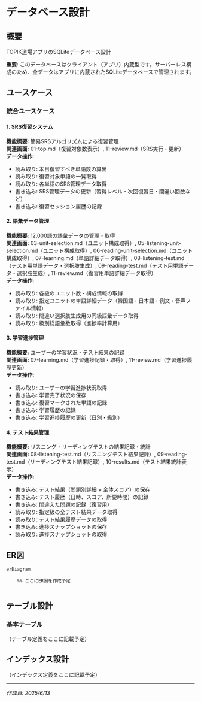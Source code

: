 # データベース設計

## 概要
TOPIK道場アプリのSQLiteデータベース設計

**重要**: このデータベースはクライアント（アプリ）内蔵型です。サーバーレス構成のため、全データはアプリに内蔵されたSQLiteデータベースで管理されます。

## ユースケース

### 統合ユースケース

#### 1. SRS復習システム
**機能概要:** 簡易SRSアルゴリズムによる復習管理  
**関連画面:** 01-top.md（復習対象数表示）, 11-review.md（SRS実行・更新）  
**データ操作:**
- 読み取り: 本日復習すべき単語数の算出
- 読み取り: 復習対象単語の一覧取得
- 読み取り: 各単語のSRS管理データ取得
- 書き込み: SRS管理データの更新（習得レベル・次回復習日・間違い回数など）
- 書き込み: 復習セッション履歴の記録

#### 2. 語彙データ管理
**機能概要:** 12,000語の語彙データの管理・取得  
**関連画面:** 03-unit-selection.md（ユニット構成取得）, 05-listening-unit-selection.md（ユニット構成取得）, 06-reading-unit-selection.md（ユニット構成取得）, 07-learning.md（単語詳細データ取得）, 08-listening-test.md（テスト用単語データ・選択肢生成）, 09-reading-test.md（テスト用単語データ・選択肢生成）, 11-review.md（復習用単語詳細データ取得）  
**データ操作:**
- 読み取り: 各級のユニット数・構成情報の取得
- 読み取り: 指定ユニットの単語詳細データ（韓国語・日本語・例文・音声ファイル情報）
- 読み取り: 間違い選択肢生成用の同級語彙データ取得
- 読み取り: 級別総語彙数取得（進捗率計算用）

#### 3. 学習進捗管理
**機能概要:** ユーザーの学習状況・テスト結果の記録  
**関連画面:** 07-learning.md（学習進捗記録・取得）, 11-review.md（学習進捗履歴更新）  
**データ操作:**
- 読み取り: ユーザーの学習進捗状況取得
- 書き込み: 学習完了状況の保存
- 書き込み: 復習マークされた単語の記録
- 書き込み: 学習履歴の記録
- 書き込み: 学習進捗履歴の更新（日別・級別）

#### 4. テスト結果管理
**機能概要:** リスニング・リーディングテストの結果記録・統計  
**関連画面:** 08-listening-test.md（リスニングテスト結果記録）, 09-reading-test.md（リーディングテスト結果記録）, 10-results.md（テスト結果統計表示）  
**データ操作:**
- 書き込み: テスト結果（問題別詳細 + 全体スコア）の保存
- 書き込み: テスト履歴（日時、スコア、所要時間）の記録
- 書き込み: 間違えた問題の記録（復習用）
- 読み取り: 指定級の全テスト結果データ取得
- 読み取り: テスト結果履歴データの取得
- 書き込み: 進捗スナップショットの保存
- 読み取り: 進捗スナップショットの取得

## ER図

```mermaid
erDiagram
    
    %% ここにER図を作成予定
    
```

## テーブル設計

### 基本テーブル

（テーブル定義をここに記載予定）

## インデックス設計

（インデックス定義をここに記載予定）

---
*作成日: 2025/6/13*